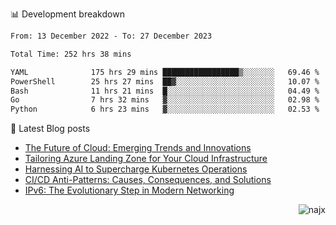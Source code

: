 📊 Development breakdown
<!--START_SECTION:waka-->

```txt
From: 13 December 2022 - To: 27 December 2023

Total Time: 252 hrs 38 mins

YAML              175 hrs 29 mins █████████████████▒░░░░░░░   69.46 %
PowerShell        25 hrs 27 mins  ██▓░░░░░░░░░░░░░░░░░░░░░░   10.07 %
Bash              11 hrs 21 mins  █░░░░░░░░░░░░░░░░░░░░░░░░   04.49 %
Go                7 hrs 32 mins   ▓░░░░░░░░░░░░░░░░░░░░░░░░   02.98 %
Python            6 hrs 23 mins   ▓░░░░░░░░░░░░░░░░░░░░░░░░   02.53 %
```

<!--END_SECTION:waka-->

📕 Latest Blog posts

<!-- BLOG-POST-LIST:START -->
- [The Future of Cloud: Emerging Trends and Innovations](https://najx.dev/the-future-of-cloud-emerging-trends-and-innovations/)
- [Tailoring Azure Landing Zone for Your Cloud Infrastructure](https://najx.dev/tailoring-your-azure-landing-zone-for-cloud-infrastructure/)
- [Harnessing AI to Supercharge Kubernetes Operations](https://najx.dev/harnessing-ai-to-supercharge-kubernetes-operations/)
- [CI/CD Anti-Patterns: Causes, Consequences, and Solutions](https://najx.dev/cicd-anti-patterns/)
- [IPv6: The Evolutionary Step in Modern Networking](https://najx.dev/why-ipv6-is-the-future/)
<!-- BLOG-POST-LIST:END -->

<p align="right">
  <img src="https://komarev.com/ghpvc/?username=najx&label=GitHub%20Profile%20Views&color=yellow&style=flat" alt="najx" />
</p align="center">
